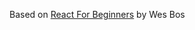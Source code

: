 Based on [React For Beginners](https://github.com/wesbos/React-For-Beginners-Starter-Files) by Wes Bos
